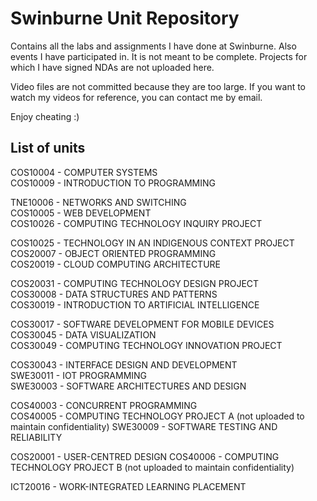 # Swinburne Unit Repository

Contains all the labs and assignments I have done at Swinburne. Also events I have participated in. It is not meant to be complete. Projects for which I have signed NDAs are not uploaded here.

Video files are not committed because they are too large. If you want to watch my videos for reference, you can contact me by email.

Enjoy cheating :)

## List of units

COS10004 - COMPUTER SYSTEMS  
COS10009 - INTRODUCTION TO PROGRAMMING  

TNE10006 - NETWORKS AND SWITCHING  
COS10005 - WEB DEVELOPMENT  
COS10026 - COMPUTING TECHNOLOGY INQUIRY PROJECT  

COS10025 - TECHNOLOGY IN AN INDIGENOUS CONTEXT PROJECT  
COS20007 - OBJECT ORIENTED PROGRAMMING  
COS20019 - CLOUD COMPUTING ARCHITECTURE  

COS20031 - COMPUTING TECHNOLOGY DESIGN PROJECT  
COS30008 - DATA STRUCTURES AND PATTERNS  
COS30019 - INTRODUCTION TO ARTIFICIAL INTELLIGENCE  

COS30017 - SOFTWARE DEVELOPMENT FOR MOBILE DEVICES  
COS30045 - DATA VISUALIZATION  
COS30049 - COMPUTING TECHNOLOGY INNOVATION PROJECT  

COS30043 - INTERFACE DESIGN AND DEVELOPMENT  
SWE30011 - IOT PROGRAMMING  
SWE30003 - SOFTWARE ARCHITECTURES AND DESIGN  

COS40003 - CONCURRENT PROGRAMMING  
COS40005 - COMPUTING TECHNOLOGY PROJECT A (not uploaded to maintain confidentiality)
SWE30009 - SOFTWARE TESTING AND RELIABILITY  

COS20001 - USER-CENTRED DESIGN
COS40006 - COMPUTING TECHNOLOGY PROJECT B (not uploaded to maintain confidentiality)

ICT20016 - WORK-INTEGRATED LEARNING PLACEMENT